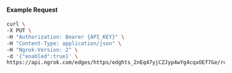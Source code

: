 <!-- Code generated for API Clients. DO NOT EDIT. -->

#### Example Request

```bash
curl \
-X PUT \
-H "Authorization: Bearer {API_KEY}" \
-H "Content-Type: application/json" \
-H "Ngrok-Version: 2" \
-d '{"enabled":true}' \
https://api.ngrok.com/edges/https/edghts_2nEq47yjCZJyp4wYg4cqxOEf7Ge/routes/edghtsrt_2nEq49gyfFF705BJyxDz6ZeJVSR/compression
```

